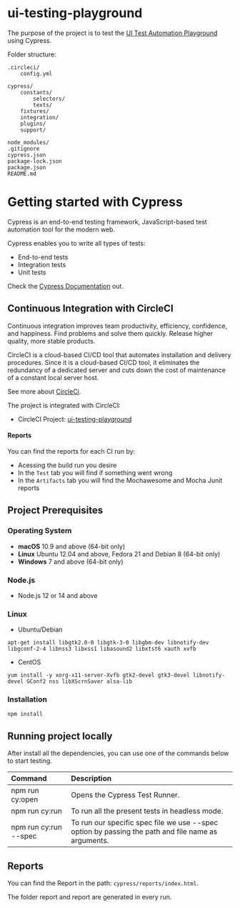 # ui-testing-playground
The purpose of the project is to test the [UI Test Automation Playground](http://www.uitestingplayground.com/) using Cypress.

Folder structure:

```
.circleci/
    config.yml

cypress/
    constants/
        selectors/
        texts/
    fixtures/
    integration/
    plugins/
    support/

node_modules/
.gitignore
cypress.json
package-lock.json
package.json
README.md
```


# Getting started with Cypress
Cypress is an end-to-end testing framework, JavaScript-based test automation tool for the modern web.

Cypress enables you to write all types of tests:
- End-to-end tests
- Integration tests
- Unit tests

Check the [Cypress Documentation](https://docs.cypress.io/guides/overview/why-cypress#What-you-ll-learn) out.

## Continuous Integration with CircleCI
Continuous integration improves team productivity, efficiency, confidence, and happiness. Find problems and solve them quickly. Release higher quality, more stable products.


CircleCI is a cloud-based CI/CD tool that automates installation and delivery procedures. Since it is a cloud-based CI/CD tool, it eliminates the redundancy of a dedicated server and cuts down the cost of maintenance of a constant local server host. 

See more about [CircleCi](https://circleci.com/docs/).

The project is integrated with CircleCI:

- CircleCI Project: [ui-testing-playground](https://app.circleci.com/pipelines/github/bqmelo/ui-testing-playground?branch=main&filter=all)

#### Reports

You can find the reports for each CI run by:

- Acessing the build run you desire
- In the `Test` tab you will find if something went wrong
- In the `Artifacts` tab you will find the Mochawesome and Mocha Junit reports


## Project Prerequisites
### Operating System

- **macOS** 10.9 and above (64-bit only)
- **Linux** Ubuntu 12.04 and above, Fedora 21 and Debian 8 (64-bit only)
- **Windows** 7 and above (64-bit only)

### Node.js
- Node.js 12 or 14 and above

### Linux
- Ubuntu/Debian

```
apt-get install libgtk2.0-0 libgtk-3-0 libgbm-dev libnotify-dev libgconf-2-4 libnss3 libxss1 libasound2 libxtst6 xauth xvfb
```

- CentOS

```
yum install -y xorg-x11-server-Xvfb gtk2-devel gtk3-devel libnotify-devel GConf2 nss libXScrnSaver alsa-lib
```
### Installation


```
npm install
```

## Running project locally

After install all the dependencies, you can use one of the commands below to start testing.

| Command | Description |
| :------- | :------- |
| npm run cy:open | Opens the Cypress Test Runner. |
| npm run cy:run | To run all the present tests in headless mode. |
| npm run cy:run --spec | To run our specific spec file we use --spec option by passing the path and file name as arguments. |


## Reports

You can find the Report in the path: `cypress/reports/index.html`.

The folder report and report are generated in every run.